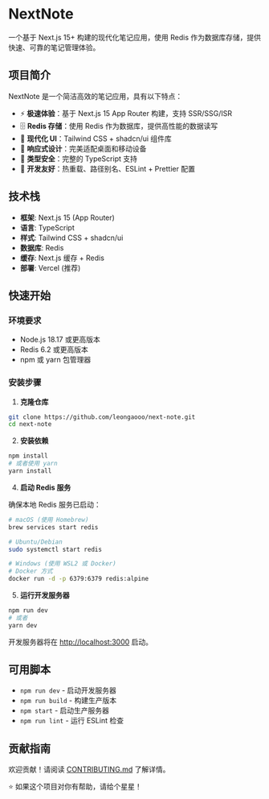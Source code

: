 # NextNote

一个基于 Next.js 15+ 构建的现代化笔记应用，使用 Redis 作为数据库存储，提供快速、可靠的笔记管理体验。

## 项目简介

NextNote 是一个简洁高效的笔记应用，具有以下特点：

- ⚡ **极速体验**：基于 Next.js 15 App Router 构建，支持 SSR/SSG/ISR
- 🗄️ **Redis 存储**：使用 Redis 作为数据库，提供高性能的数据读写
- 🎨 **现代化 UI**：Tailwind CSS + shadcn/ui 组件库
- 📱 **响应式设计**：完美适配桌面和移动设备
- 🔐 **类型安全**：完整的 TypeScript 支持
- 🚀 **开发友好**：热重载、路径别名、ESLint + Prettier 配置

## 技术栈

- **框架**: Next.js 15 (App Router)
- **语言**: TypeScript
- **样式**: Tailwind CSS + shadcn/ui
- **数据库**: Redis
- **缓存**: Next.js 缓存 + Redis
- **部署**: Vercel (推荐)

## 快速开始

### 环境要求

- Node.js 18.17 或更高版本
- Redis 6.2 或更高版本
- npm 或 yarn 包管理器

### 安装步骤

1. **克隆仓库**

```bash
git clone https://github.com/leongaooo/next-note.git
cd next-note
```

2. **安装依赖**

```bash
npm install
# 或者使用 yarn
yarn install
```

4. **启动 Redis 服务**

确保本地 Redis 服务已启动：

```bash
# macOS (使用 Homebrew)
brew services start redis

# Ubuntu/Debian
sudo systemctl start redis

# Windows (使用 WSL2 或 Docker)
# Docker 方式
docker run -d -p 6379:6379 redis:alpine
```

5. **运行开发服务器**

```bash
npm run dev
# 或者
yarn dev
```

开发服务器将在 [http://localhost:3000](http://localhost:3000) 启动。

## 可用脚本

- `npm run dev` - 启动开发服务器
- `npm run build` - 构建生产版本
- `npm start` - 启动生产服务器
- `npm run lint` - 运行 ESLint 检查

## 贡献指南

欢迎贡献！请阅读 [CONTRIBUTING.md](CONTRIBUTING.md) 了解详情。


⭐ 如果这个项目对你有帮助，请给个星星！